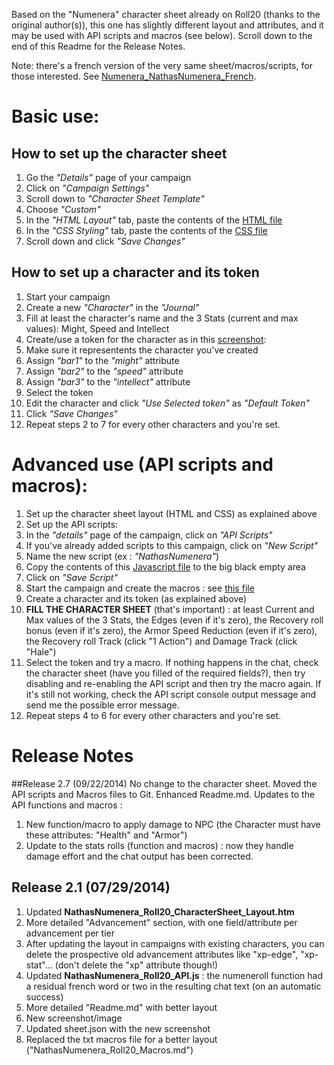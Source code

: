 Based on the "Numenera" character sheet already on Roll20 (thanks to the original author(s)), this one has slightly different layout and attributes, and it may be used with API scripts and macros (see below).
Scroll down to the end of this Readme for the Release Notes.

Note: there's a french version of the very same sheet/macros/scripts, for those interested.
See [Numenera_NathasNumenera_French](https://github.com/Roll20/roll20-character-sheets/tree/master/Numenera_NathasNumenera_French).

# Basic use:

## How to set up the character sheet
1. Go the _"Details"_ page of your campaign
2. Click on _"Campaign Settings"_
3. Scroll down to _"Character Sheet Template"_
4. Choose _"Custom"_
5. In the _"HTML Layout"_ tab, paste the contents of the [HTML file](https://github.com/Roll20/roll20-character-sheets/blob/master/Numenera_NathasNumenera_English/NathasNumenera_Roll20_CharacterSheet_Layout.htm)
6. In the _"CSS Styling"_ tab, paste the contents of the [CSS file](https://github.com/Roll20/roll20-character-sheets/blob/master/Numenera_NathasNumenera_English/NathasNumenera_Roll20_CharacterSheet_CSS.css)
7. Scroll down and click _"Save Changes"_

## How to set up a character and its token
1. Start your campaign
2. Create a new _"Character"_ in the _"Journal"_
3. Fill at least the character's name and the 3 Stats (current and max values): Might, Speed and Intellect
4. Create/use a token for the character as in this [screenshot](https://raw.githubusercontent.com/Roll20/roll20-character-sheets/master/Numenera_NathasNumenera_English/NathasNumenera_setup_the_character_token.jpg):
  1. Make sure it representents the character you've created
  2. Assign _"bar1"_ to the _"might"_ attribute
  3. Assign _"bar2"_ to the _"speed"_ attribute
  4. Assign _"bar3"_ to the _"intellect"_ attribute
5. Select the token
6. Edit the character and click _"Use Selected token"_ as _"Default Token"_
7. Click _"Save Changes"_
8. Repeat steps 2 to 7 for every other characters and you're set.

# Advanced use (API scripts and macros):
1. Set up the character sheet layout (HTML and CSS) as explained above
2. Set up the API scripts:
  1. In the _"details"_ page of the campaign, click on _"API Scripts"_
  2. If you've already added scripts to this campaign, click on _"New Script"_
  3. Name the new script (ex : _"NathasNumenera"_)
  4. Copy the contents of this [Javascript file](https://gist.github.com/NathaTerrien/9e728e5e0554c6e33afb) to the big black empty area
  5. Click on _"Save Script"_
3. Start the campaign and create the macros : see [this  file](https://gist.github.com/NathaTerrien/1bf71976418939d156a2)
4. Create a character and its token (as explained above)
5. **FILL THE CHARACTER SHEET** (that's important) : at least Current and Max values of the 3 Stats, the Edges (even if it's zero), the Recovery roll bonus (even if it's zero), the Armor Speed Reduction (even if it's zero), the Recovery roll Track (click "1 Action") and Damage Track (click "Hale")
6. Select the token and try a macro. If nothing happens in the chat, check the character sheet (have you filled of the required fields?), then try disabling and re-enabling the API script and then try the macro again. If it's still not working, check the API script console output message and send me the possible error message.
7. Repeat steps 4 to 6 for every other characters and you're set. 

# Release Notes
##Release 2.7 (09/22/2014)
No change to the character sheet.
Moved the API scripts and Macros files to Git.
Enhanced Readme.md.
Updates to the API functions and macros  :
1. New function/macro to apply damage to NPC (the Character must have these attributes: "Health" and "Armor")
2. Update to the stats rolls (function and macros) : now they handle damage effort and the chat output has been corrected.

## Release 2.1 (07/29/2014)
1. Updated **NathasNumenera_Roll20_CharacterSheet_Layout.htm**
  1. More detailed "Advancement" section, with one field/attribute per advancement per tier
  2. After updating the layout in campaigns with existing characters, you can delete the prospective old advancement attributes like "xp-edge", "xp-stat"... (don't delete the "xp" attribute though!)
2. Updated **NathasNumenera_Roll20_API.js** : the numeneroll function had a residual french word or two in the resulting chat text (on an automatic success)
3. More detailed "Readme.md" with better layout 
4. New screenshot/image
5. Updated sheet.json with the new screenshot
6. Replaced the txt macros file for a better layout ("NathasNumenera_Roll20_Macros.md")
